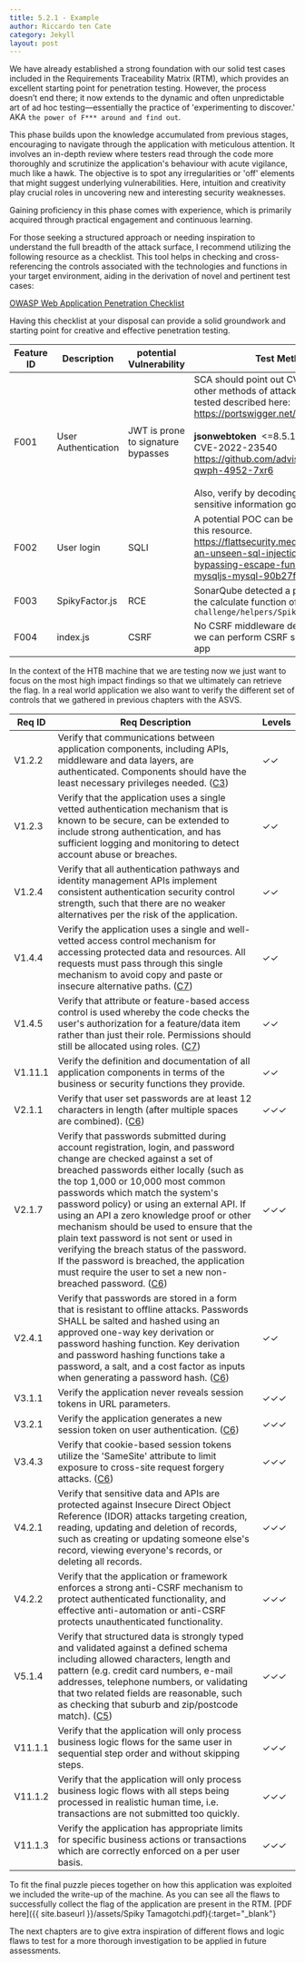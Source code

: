 ```yaml
---
title: 5.2.1 - Example
author: Riccardo ten Cate
category: Jekyll
layout: post
---
```


We have already established a strong foundation with our solid test cases included in the Requirements Traceability Matrix (RTM), which provides an excellent starting point for penetration testing. However, the process doesn’t end there; it now extends to the dynamic and often unpredictable art of ad hoc testing—essentially the practice of 'experimenting to discover.' AKA `the power of F*** around and find out`.

This phase builds upon the knowledge accumulated from previous stages, encouraging to navigate through the application with meticulous attention. It involves an in-depth review where testers read through the code more thoroughly and scrutinize the application's behaviour with acute vigilance, much like a hawk. The objective is to spot any irregularities or 'off' elements that might suggest underlying vulnerabilities. Here, intuition and creativity play crucial roles in uncovering new and interesting security weaknesses.

Gaining proficiency in this phase comes with experience, which is primarily acquired through practical engagement and continuous learning. 

For those seeking a structured approach or needing inspiration to understand the full breadth of the attack surface, I recommend utilizing the following resource as a checklist. This tool helps in checking and cross-referencing the controls associated with the technologies and functions in your target environment, aiding in the derivation of novel and pertinent test cases:

[OWASP Web Application Penetration Checklist](https://owasp.org/www-project-web-security-testing-guide/assets/archive/OWASP_Web_Application_Penetration_Checklist_v1_1.pdf)

Having this checklist at your disposal can provide a solid groundwork and starting point for creative and effective penetration testing.

| Feature ID | Description         | potential Vulnerability            | Test Method                                                                                                                                                                                                                                                                                                                                     | References           |
| ---------- | ------------------- | ---------------------------------- | ----------------------------------------------------------------------------------------------------------------------------------------------------------------------------------------------------------------------------------------------------------------------------------------------------------------------------------------------- | -------------------- |
| F001       | User Authentication | JWT is prone to signature bypasses | SCA should point out CVE. There is also other methods of attack that need to be tested described here:<br>https://portswigger.net/web-security/jwt<br><br>**jsonwebtoken**  <=8.5.1<br>CVE-2022-23540<br>https://github.com/advisories/GHSA-qwph-4952-7xr6<br><br>Also, verify by decoding the JWT that no sensitive information goes in there. | SCA scanning output. |
| F002       | User login          | SQLI                               | A potential POC can be build following this resource.<br>https://flattsecurity.medium.com/finding-an-unseen-sql-injection-by-bypassing-escape-functions-in-mysqljs-mysql-90b27f6542b4                                                                                                                                                           | Screenshot-1         |
| F003       | SpikyFactor.js      | RCE                                | SonarQube detected a potential RCE in the calculate function of the `challenge/helpers/SpikyFactor.js`                                                                                                                                                                                                                                          | Screenshot-2         |
| F004       | index.js            | CSRF                               | No CSRF middleware detected verify if we can perform CSRF somewhere in the app                                                                                                                                                                                                                                                                  | Semgrep output       |

In the context of the HTB machine that we are testing now we just want to focus on the most high impact findings so that we ultimately can retrieve the flag. In a real world application we also want to verify the different set of controls that we gathered in previous chapters with the ASVS.

| Req ID  | Req Description                                                                                                                                                                                                                                                                                                                                                                                                                                                                                                                                                                                                                                      | Levels |
| ------- | ---------------------------------------------------------------------------------------------------------------------------------------------------------------------------------------------------------------------------------------------------------------------------------------------------------------------------------------------------------------------------------------------------------------------------------------------------------------------------------------------------------------------------------------------------------------------------------------------------------------------------------------------------- | ------ |
| V1.2.2  | Verify that communications between application components, including APIs, middleware and data layers, are authenticated. Components should have the least necessary privileges needed. ([C3](https://owasp.org/www-project-proactive-controls/#div-numbering))                                                                                                                                                                                                                                                                                                                                                                                      | ✓✓     |
| V1.2.3  | Verify that the application uses a single vetted authentication mechanism that is known to be secure, can be extended to include strong authentication, and has sufficient logging and monitoring to detect account abuse or breaches.                                                                                                                                                                                                                                                                                                                                                                                                               | ✓✓     |
| V1.2.4  | Verify that all authentication pathways and identity management APIs implement consistent authentication security control strength, such that there are no weaker alternatives per the risk of the application.                                                                                                                                                                                                                                                                                                                                                                                                                                      | ✓✓     |
| V1.4.4  | Verify the application uses a single and well-vetted access control mechanism for accessing protected data and resources. All requests must pass through this single mechanism to avoid copy and paste or insecure alternative paths. ([C7](https://owasp.org/www-project-proactive-controls/#div-numbering))                                                                                                                                                                                                                                                                                                                                        | ✓✓     |
| V1.4.5  | Verify that attribute or feature-based access control is used whereby the code checks the user's authorization for a feature/data item rather than just their role. Permissions should still be allocated using roles. ([C7](https://owasp.org/www-project-proactive-controls/#div-numbering))                                                                                                                                                                                                                                                                                                                                                       | ✓✓     |
| V1.11.1 | Verify the definition and documentation of all application components in terms of the business or security functions they provide.                                                                                                                                                                                                                                                                                                                                                                                                                                                                                                                   | ✓✓     |
| V2.1.1  | Verify that user set passwords are at least 12 characters in length (after multiple spaces are combined). ([C6](https://owasp.org/www-project-proactive-controls/#div-numbering))                                                                                                                                                                                                                                                                                                                                                                                                                                                                    | ✓✓✓    |
| V2.1.7  | Verify that passwords submitted during account registration, login, and password change are checked against a set of breached passwords either locally (such as the top 1,000 or 10,000 most common passwords which match the system's password policy) or using an external API. If using an API a zero knowledge proof or other mechanism should be used to ensure that the plain text password is not sent or used in verifying the breach status of the password. If the password is breached, the application must require the user to set a new non-breached password. ([C6](https://owasp.org/www-project-proactive-controls/#div-numbering)) | ✓✓✓    |
| V2.4.1  | Verify that passwords are stored in a form that is resistant to offline attacks. Passwords SHALL be salted and hashed using an approved one-way key derivation or password hashing function. Key derivation and password hashing functions take a password, a salt, and a cost factor as inputs when generating a password hash. ([C6](https://owasp.org/www-project-proactive-controls/#div-numbering))                                                                                                                                                                                                                                             | ✓✓     |
| V3.1.1  | Verify the application never reveals session tokens in URL parameters.                                                                                                                                                                                                                                                                                                                                                                                                                                                                                                                                                                               | ✓✓✓    |
| V3.2.1  | Verify the application generates a new session token on user authentication. ([C6](https://owasp.org/www-project-proactive-controls/#div-numbering))                                                                                                                                                                                                                                                                                                                                                                                                                                                                                                 | ✓✓✓    |
| V3.4.3  | Verify that cookie-based session tokens utilize the 'SameSite' attribute to limit exposure to cross-site request forgery attacks. ([C6](https://owasp.org/www-project-proactive-controls/#div-numbering))                                                                                                                                                                                                                                                                                                                                                                                                                                            | ✓✓✓    |
| V4.2.1  | Verify that sensitive data and APIs are protected against Insecure Direct Object Reference (IDOR) attacks targeting creation, reading, updating and deletion of records, such as creating or updating someone else's record, viewing everyone's records, or deleting all records.                                                                                                                                                                                                                                                                                                                                                                    | ✓✓✓    |
| V4.2.2  | Verify that the application or framework enforces a strong anti-CSRF mechanism to protect authenticated functionality, and effective anti-automation or anti-CSRF protects unauthenticated functionality.                                                                                                                                                                                                                                                                                                                                                                                                                                            | ✓✓✓    |
| V5.1.4  | Verify that structured data is strongly typed and validated against a defined schema including allowed characters, length and pattern (e.g. credit card numbers, e-mail addresses, telephone numbers, or validating that two related fields are reasonable, such as checking that suburb and zip/postcode match). ([C5](https://owasp.org/www-project-proactive-controls/#div-numbering))                                                                                                                                                                                                                                                            | ✓✓✓    |
| V11.1.1 | Verify that the application will only process business logic flows for the same user in sequential step order and without skipping steps.                                                                                                                                                                                                                                                                                                                                                                                                                                                                                                            | ✓✓✓    |
| V11.1.2 | Verify that the application will only process business logic flows with all steps being processed in realistic human time, i.e. transactions are not submitted too quickly.                                                                                                                                                                                                                                                                                                                                                                                                                                                                          | ✓✓✓    |
| V11.1.3 | Verify the application has appropriate limits for specific business actions or transactions which are correctly enforced on a per user basis.                                                                                                                                                                                                                                                                                                                                                                                                                                                                                                        | ✓✓✓    |

To fit the final puzzle pieces together on how this application was exploited we included the write-up of the machine. As you can see all the flaws to successfully collect the flag of the application are present in the RTM. [PDF here]({{ site.baseurl }}/assets/Spiky Tamagotchi.pdf){:target="_blank"}

The next chapters are to give extra inspiration of different flows and logic flaws to test for a more thorough investigation to be applied in future assessments.